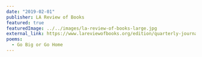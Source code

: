 ```yaml
---
date: "2019-02-01"
publisher: LA Review of Books
featured: true
featuredImage: ../../images/la-review-of-books-large.jpg
external_link: https://www.lareviewofbooks.org/edition/quarterly-journal-no-21-epistolary-issue/
poems: 
  - Go Big or Go Home
---
```

